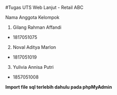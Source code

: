 #Tugas UTS Web Lanjut - Retail ABC

Nama Anggota Kelompok
1. Gilang Rahman Affandi
  - 1817051075
2. Noval Aditya Marlon
  - 1817051019
3. Yulivia Annisa Putri
  - 1857051008
  
**Import file sql terlebih dahulu pada phpMyAdmin**
